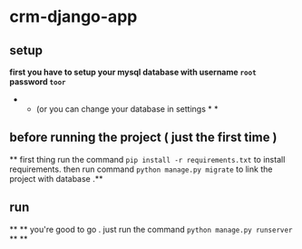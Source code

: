 # crm-django-app

## setup
**first you have to setup your mysql database with username `root` password `toor`**
* * (or you can change your database in settings * *
 
## before running the project ( just the first time )
** first thing run the command `pip install -r requirements.txt` to install requirements.
then run command `python manage.py migrate` to link the project with database .**

## run
** ** you're good to go . just run the command `python manage.py runserver` ** **
